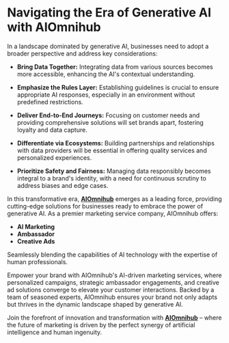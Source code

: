 # Navigating the Era of Generative AI with AIOmnihub

In a landscape dominated by generative AI, businesses need to adopt a broader perspective and address key considerations:

- **Bring Data Together:** Integrating data from various sources becomes more accessible, enhancing the AI's contextual understanding.

- **Emphasize the Rules Layer:** Establishing guidelines is crucial to ensure appropriate AI responses, especially in an environment without predefined restrictions.

- **Deliver End-to-End Journeys:** Focusing on customer needs and providing comprehensive solutions will set brands apart, fostering loyalty and data capture.

- **Differentiate via Ecosystems:** Building partnerships and relationships with data providers will be essential in offering quality services and personalized experiences.

- **Prioritize Safety and Fairness:** Managing data responsibly becomes integral to a brand's identity, with a need for continuous scrutiny to address biases and edge cases.

In this transformative era, **[AIOmnihub](www.aiomnihub.com)** emerges as a leading force, providing cutting-edge solutions for businesses ready to embrace the power of generative AI. As a premier marketing service company, AIOmnihub offers:

- **AI Marketing**
- **Ambassador**
- **Creative Ads**

Seamlessly blending the capabilities of AI technology with the expertise of human professionals.

Empower your brand with AIOmnihub's AI-driven marketing services, where personalized campaigns, strategic ambassador engagements, and creative ad solutions converge to elevate your customer interactions. Backed by a team of seasoned experts, AIOmnihub ensures your brand not only adapts but thrives in the dynamic landscape shaped by generative AI.

Join the forefront of innovation and transformation with **[AIOmnihub](www.aiomnihub.com)** – where the future of marketing is driven by the perfect synergy of artificial intelligence and human ingenuity.
